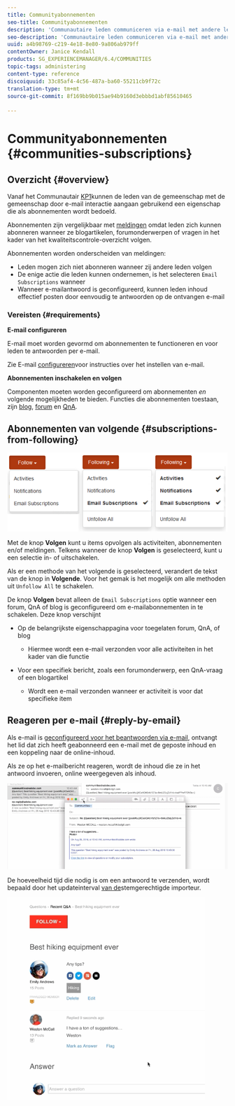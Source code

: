 ```yaml
---
title: Communityabonnementen
seo-title: Communityabonnementen
description: 'Communautaire leden communiceren via e-mail met andere leden '
seo-description: 'Communautaire leden communiceren via e-mail met andere leden '
uuid: a4b98769-c219-4e18-8e80-9a806ab979ff
contentOwner: Janice Kendall
products: SG_EXPERIENCEMANAGER/6.4/COMMUNITIES
topic-tags: administering
content-type: reference
discoiquuid: 33c85af4-4c56-487a-ba60-55211cb9f72c
translation-type: tm+mt
source-git-commit: 8f169bb9b015ae94b9160d3ebbbd1abf85610465

---
```



# Communityabonnementen {#communities-subscriptions}

## Overzicht {#overview}

Vanaf het Communautair [KP1](deploy-communities.md#latestfeaturepack)kunnen de leden van de gemeenschap met de gemeenschap door e-mail interactie aangaan gebruikend een eigenschap die als abonnementen wordt bedoeld.

Abonnementen zijn vergelijkbaar met [meldingen](notifications.md) omdat leden zich kunnen abonneren wanneer ze blogartikelen, forumonderwerpen of vragen in het kader van het kwaliteitscontrole-overzicht volgen.

Abonnementen worden onderscheiden van meldingen:

* Leden mogen zich niet abonneren wanneer zij andere leden volgen
* De enige actie die leden kunnen ondernemen, is het selecteren `Email Subscriptions` wanneer
* Wanneer e-mailantwoord is geconfigureerd, kunnen leden inhoud effectief posten door eenvoudig te antwoorden op de ontvangen e-mail

### Vereisten {#requirements}

**E-mail configureren**

E-mail moet worden gevormd om abonnementen te functioneren en voor leden te antwoorden per e-mail.

Zie E-mail [configureren](email.md)voor instructies over het instellen van e-mail.

**Abonnementen inschakelen en volgen**

Componenten moeten worden geconfigureerd om abonnementen *en* volgende mogelijkheden te bieden. Functies die abonnementen toestaan, zijn [blog](blog-feature.md), [forum](forum.md) en [QnA](working-with-qna.md).

## Abonnementen van volgende {#subscriptions-from-following}

![chlimage_1-5](assets/chlimage_1-5.png)

Met de knop **Volgen** kunt u items opvolgen als activiteiten, abonnementen en/of meldingen. Telkens wanneer de knop **Volgen** is geselecteerd, kunt u een selectie in- of uitschakelen.

Als er een methode van het volgende is geselecteerd, verandert de tekst van de knop in **Volgende**. Voor het gemak is het mogelijk om alle methoden uit `Unfollow All` te schakelen.

De knop **Volgen** bevat alleen de `Email Subscriptions` optie wanneer een forum, QnA of blog is geconfigureerd om e-mailabonnementen in te schakelen. Deze knop verschijnt

* Op de belangrijkste eigenschappagina voor toegelaten forum, QnA, of blog

   * Hiermee wordt een e-mail verzonden voor alle activiteiten in het kader van die functie

* Voor een specifiek bericht, zoals een forumonderwerp, een QnA-vraag of een blogartikel

   * Wordt een e-mail verzonden wanneer er activiteit is voor dat specifieke item

## Reageren per e-mail {#reply-by-email}

Als e-mail is [geconfigureerd voor het beantwoorden via e-mail](email.md#configure-polling-importer), ontvangt het lid dat zich heeft geabonneerd een e-mail met de geposte inhoud en een koppeling naar de online-inhoud.

Als ze op het e-mailbericht reageren, wordt de inhoud die ze in het antwoord invoeren, online weergegeven als inhoud.

![chlimage_1-6](assets/chlimage_1-6.png)

De hoeveelheid tijd die nodig is om een antwoord te verzenden, wordt bepaald door het updateinterval [van de](email.md#configure-polling-importer)stemgerechtigde importeur.

![chlimage_1-7](assets/chlimage_1-7.png)

